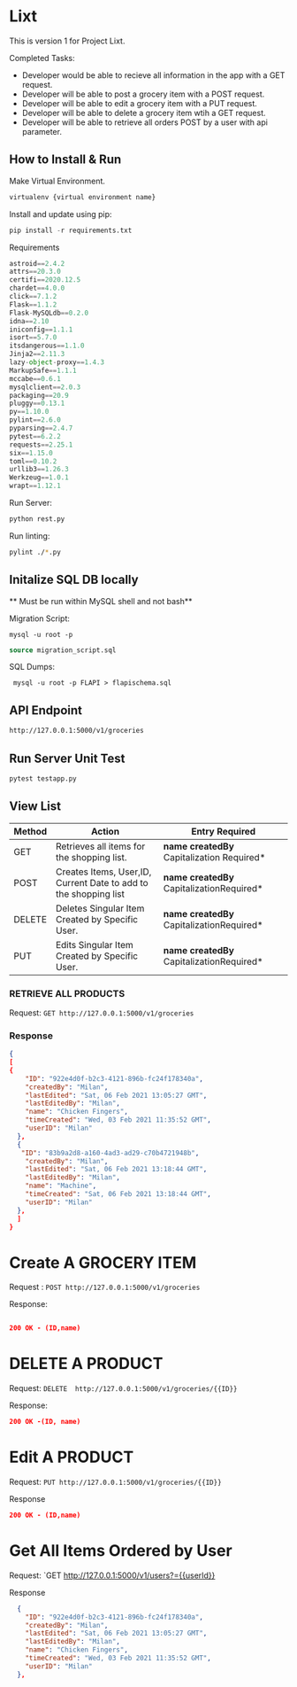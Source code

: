# Lixt

This is version 1 for Project Lixt.

Completed Tasks:
- Developer would be able to recieve all information in the app with a GET request.
- Developer will be able to post a grocery item with a POST request.
- Developer will be able to edit a grocery item with a PUT request.
- Developer will be able to delete a grocery item wtih a GET request.
- Developer will be able to retrieve all orders POST by a user with api parameter.

## How to Install & Run

Make Virtual Environment.

```python
virtualenv {virtual environment name}
```

Install and update using pip:
```python
pip install -r requirements.txt
```
Requirements
```python
astroid==2.4.2
attrs==20.3.0
certifi==2020.12.5
chardet==4.0.0
click==7.1.2
Flask==1.1.2
Flask-MySQLdb==0.2.0
idna==2.10
iniconfig==1.1.1
isort==5.7.0
itsdangerous==1.1.0
Jinja2==2.11.3
lazy-object-proxy==1.4.3
MarkupSafe==1.1.1
mccabe==0.6.1
mysqlclient==2.0.3
packaging==20.9
pluggy==0.13.1
py==1.10.0
pylint==2.6.0
pyparsing==2.4.7
pytest==6.2.2
requests==2.25.1
six==1.15.0
toml==0.10.2
urllib3==1.26.3
Werkzeug==1.0.1
wrapt==1.12.1
```

Run Server:
```python
python rest.py
```

Run linting:
```bash
pylint ./*.py
```

## Initalize SQL DB locally

** Must be run within MySQL shell and not bash**

Migration Script:

```shell
mysql -u root -p
```

```SQL
source migration_script.sql
```

SQL Dumps:

```shell
 mysql -u root -p FLAPI > flapischema.sql
```

## API Endpoint

```html
http://127.0.0.1:5000/v1/groceries


```

## Run Server Unit Test

```python
pytest testapp.py


```

## View List
| Method | Action                                                           | Entry Required                           |
|--------|------------------------------------------------------------------|------------------------------------------|
| GET    | Retrieves all items for the shopping list.                       | **name createdBy** Capitalization Required* |
| POST   | Creates Items, User,ID, Current Date to add to the shopping list | **name  createdBy** CapitalizationRequired* |
| DELETE | Deletes Singular Item Created by Specific User.                  | **name createdBy** CapitalizationRequired*  |
| PUT    | Edits Singular Item Created by Specific User.                    | **name createdBy** CapitalizationRequired*  |


### RETRIEVE ALL PRODUCTS

Request: `GET http://127.0.0.1:5000/v1/groceries`

### Response

```json
{
[
{
    "ID": "922e4d0f-b2c3-4121-896b-fc24f178340a",
    "createdBy": "Milan",
    "lastEdited": "Sat, 06 Feb 2021 13:05:27 GMT",
    "lastEditedBy": "Milan",
    "name": "Chicken Fingers",
    "timeCreated": "Wed, 03 Feb 2021 11:35:52 GMT",
    "userID": "Milan"
  },
  {
   "ID": "83b9a2d8-a160-4ad3-ad29-c70b4721948b",
    "createdBy": "Milan",
    "lastEdited": "Sat, 06 Feb 2021 13:18:44 GMT",
    "lastEditedBy": "Milan",
    "name": "Machine",
    "timeCreated": "Sat, 06 Feb 2021 13:18:44 GMT",
    "userID": "Milan"
  },
  ]
}
```

# Create A  GROCERY ITEM

Request : `POST http://127.0.0.1:5000/v1/groceries`

Response:

```json

200 OK - (ID,name)
```


# DELETE A PRODUCT

Request: `DELETE  http://127.0.0.1:5000/v1/groceries/{{ID}}`

Response:

```json
200 OK -(ID, name) 

```

# Edit A PRODUCT

Request: `PUT http://127.0.0.1:5000/v1/groceries/{{ID}}`

Response

```json
200 OK - (ID,name)


```

# Get All Items Ordered by User

Request: `GET http://127.0.0.1:5000/v1/users?={{userId}}

Response

```json
  {
    "ID": "922e4d0f-b2c3-4121-896b-fc24f178340a",
    "createdBy": "Milan",
    "lastEdited": "Sat, 06 Feb 2021 13:05:27 GMT",
    "lastEditedBy": "Milan",
    "name": "Chicken Fingers",
    "timeCreated": "Wed, 03 Feb 2021 11:35:52 GMT",
    "userID": "Milan"
  },


```
